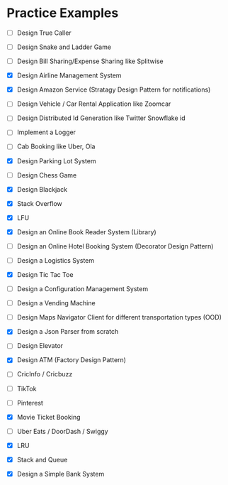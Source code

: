 # Practice Examples
- [ ] Design True Caller	
- [ ] Design Snake and Ladder Game	
- [ ] Design Bill Sharing/Expense Sharing like Splitwise
- [x] Design Airline Management System
- [x] Design Amazon Service	(Stratagy Design Pattern for notifications)
- [ ] Design Vehicle / Car Rental Application like Zoomcar
- [ ] Design Distributed Id Generation like Twitter Snowflake id	
- [ ] Implement a Logger	
- [ ] Cab Booking like Uber, Ola	
- [x] Design Parking Lot System
- [ ] Design Chess Game	
- [x] Design Blackjack
- [x] Stack Overflow
- [x] LFU
- [x] Design an Online Book Reader System (Library)
- [ ] Design an Online Hotel Booking System	(Decorator Design Pattern)
- [ ] Design a Logistics System	
- [x] Design Tic Tac Toe
- [ ] Design a Configuration Management System
- [ ] Design a Vending Machine
- [ ] Design Maps Navigator Client for different transportation types (OOD)
- [x] Design a Json Parser from scratch	
- [ ] Design Elevator	
- [x] Design ATM (Factory Design Pattern)
- [ ] CricInfo / Cricbuzz
- [ ] TikTok
- [ ] Pinterest
- [x] Movie Ticket Booking
- [ ] Uber Eats / DoorDash / Swiggy
- [x] LRU
- [x] Stack and Queue
- [x] Design a Simple Bank System


